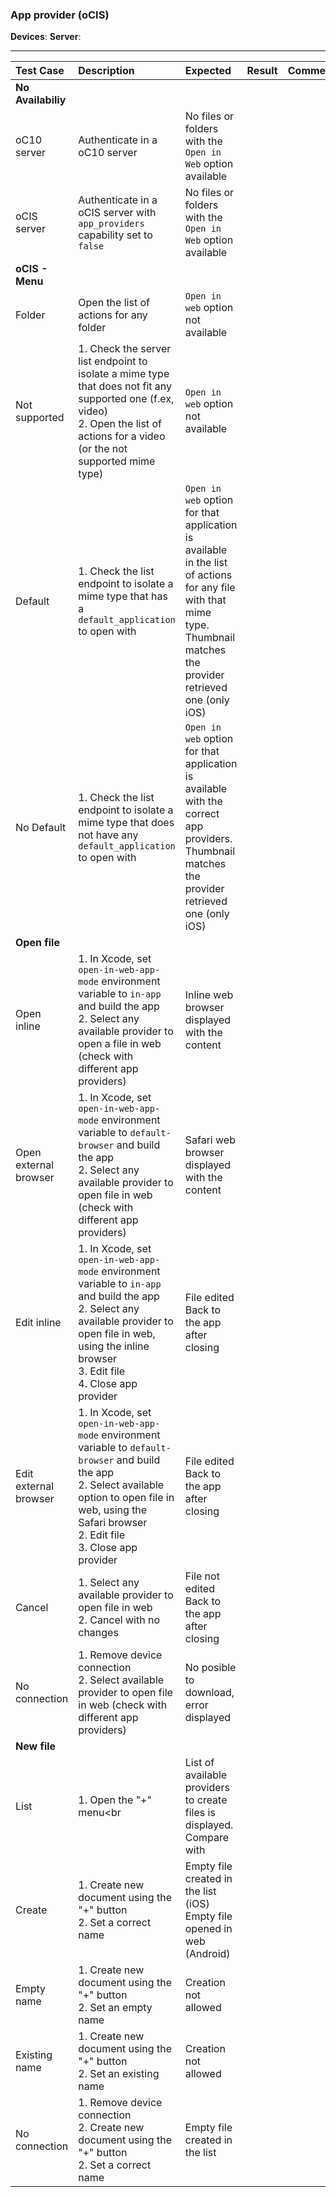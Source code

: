 ###  App provider (oCIS)


**Devices**: 
**Server**: <br>


---
 
| Test Case | Description | Expected | Result | Comments |
| :-------- | :---------- | :------- | :----: | :------- |
|**No Availabiliy**||
| oC10 server | Authenticate in a oC10 server | No files or folders with the `Open in Web` option available |  |  |  |
| oCIS server | Authenticate in a oCIS server with `app_providers` capability set to `false` | No files or folders with the `Open in Web` option available |  |  |  |
|**oCIS - Menu**| |
| Folder | Open the list of actions for any folder  | `Open in web` option not available |  |  |  |
| Not supported | 1. Check the server list endpoint to isolate a mime type that does not fit any supported one (f.ex, video)<br>2. Open the list of actions for a video (or the not supported mime type) | `Open in web` option not available |  |  |  |
| Default | 1. Check the list endpoint to isolate a mime type that has a `default_application` to open with | `Open in web` option for that application is available in the list of actions for any file with that mime type.<br>Thumbnail matches the provider retrieved one (only iOS)  |  |  |  |
| No Default | 1. Check the list endpoint to isolate a mime type that does not have any `default_application` to open with | `Open in web` option for that application is available with the correct app providers.<br>Thumbnail matches the provider retrieved one (only iOS) |   |  |  |
|**Open file**| |
| Open inline | 1. In Xcode, set `open-in-web-app-mode` environment variable to `in-app` and build the app<br>2. Select any available provider to open a file in web (check with different app providers) | Inline web browser displayed with the content |   |  |  |
| Open external browser | 1. In Xcode, set `open-in-web-app-mode` environment variable to `default-browser` and build the app<br>2. Select any available provider to open file in web (check with different app providers) | Safari web browser displayed with the content |  |  |  |
| Edit inline  | 1. In Xcode, set `open-in-web-app-mode` environment variable to `in-app` and build the app<br>2. Select any available provider to open file in web, using the inline browser <br>3. Edit file<br>4. Close app provider | File edited<br>Back to the app after closing |   |  |  |
| Edit external browser | 1. In Xcode, set `open-in-web-app-mode` environment variable to `default-browser` and build the app<br>2. Select available option to open file in web, using the Safari browser<br>2. Edit file<br>3. Close app provider | File edited<br>Back to the app after closing |   | |  |
| Cancel | 1. Select any available provider to open file in web<br>2. Cancel with no changes | File not edited<br>Back to the app after closing |   |   |  |
| No connection | 1. Remove device connection<br>2. Select available provider to open file in web (check with different app providers) | No posible to download, error displayed |    |   |  |
|**New file**| |
| List | 1. Open the "+" menu<br | List of available providers to create files is displayed. Compare with |   |  |  |
| Create | 1. Create new document using the "+" button<br>2. Set a correct name | Empty file created in the list (iOS)<br>Empty file opened in web (Android)|   |  |  |
| Empty name | 1. Create new document using the "+" button<br>2. Set an empty name | Creation not allowed |  |  |  |
| Existing name | 1. Create new document using the "+" button<br>2. Set an existing name | Creation not allowed |   |  |  |
| No connection | 1. Remove device connection<br>2. Create new document using the "+" button<br>2. Set a correct name | Empty file created in the list |   | |  |


